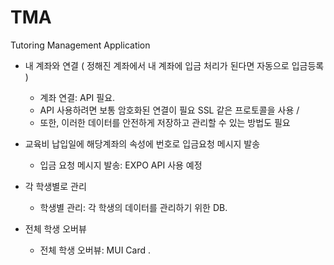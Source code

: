 # TMA
Tutoring Management Application



- 내 계좌와 연결 ( 정해진 계좌에서 내 계좌에 입금 처리가 된다면 자동으로 입금등록 )
  - 계좌 연결: API 필요.
  -  API 사용하려면 보통 암호화된 연결이 필요  SSL 같은 프로토콜을 사용  /
  -  또한, 이러한 데이터를 안전하게 저장하고 관리할 수 있는 방법도 필요

- 교육비 납입일에 해당계좌의 속성에 번호로 입금요청 메시지 발송
  - 입금 요청 메시지 발송: EXPO API 사용 예정 

- 각 학생별로 관리
  - 학생별 관리: 각 학생의 데이터를 관리하기 위한 DB. 
    
- 전체 학생 오버뷰
  - 전체 학생 오버뷰: MUI Card .


